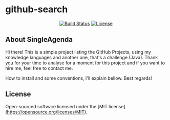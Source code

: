 # github-search

<p align="center">
<a href="#"><img src="https://travis-ci.org/laravel/framework.svg" alt="Build Status"></a>
<a href="#"><img src="https://poser.pugx.org/laravel/framework/license.svg" alt="License"></a>
</p>

## About SingleAgenda
Hi there! This is a simple project listing the GitHub Projects, using my knowledge languages and another one, that's a challenge (Java). 
Thank you for your time to analyse for a moment for this project and if you want to hire me, feel free to contact me. 

How to install and some conventions, I'll explain bellow. 
Best regards!

## License
Open-sourced software licensed under the [MIT license] (https://opensource.org/licenses/MIT).
